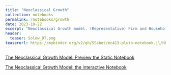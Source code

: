 ```yaml
---
title: "Neoclassical Growth"
collection: notebooks
permalink: /notebooks/growth
date: 2023-10-22
excerpt: "Neoclassical Growth model. (Representative) Firm and Household problems. Characterization of the equilibrium. The Consumption Euler equation. Equilibrium, and welfare. Recursive formulation. Bellman equations for the original, and detrended problem. Solving the Bellman equation with Guess and Verify. The Value function iteration (VFI): intro to numerical methods. Transitional dynamics, saving rates, and elasticity of inter-temporal substitution."
header:
  teaser: Solow_DT.png
teaserurl: https://mybinder.org/v2/gh/SSabet/ec413-pluto-notebook.jl/HEAD?urlpath=pluto/open?path=/home/jovyan/notebooks/EC413_Neoclassical_Growth.jl
---
```


[The Neoclassical Growth Model: Preview the Static Notebook](https://ssabet.github.io/macro-notebooks/Neoclassical_Growth.html)

[The Neoclassical Growth Model: the interactive Notebook](https://mybinder.org/v2/gh/SSabet/ec413-pluto-notebook.jl/HEAD?urlpath=pluto/open?path=/home/jovyan/notebooks/EC413_Neoclassical_Growth.jl)
